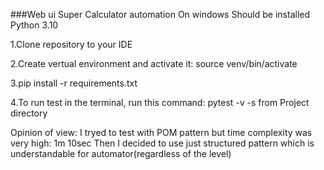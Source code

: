 ###Web ui Super Calculator automation On windows 
Should be installed Python 3.10

1.Clone repository to your IDE

2.Create vertual environment and activate it:  source venv/bin/activate

3.pip install -r requirements.txt

4.To run test in the terminal, run this command: pytest -v -s from Project directory

Opinion of view:
I tryed to test with POM pattern but time complexity was very high: 1m 10sec
Then I decided to use just structured pattern which is understandable for automator(regardless of the level)
